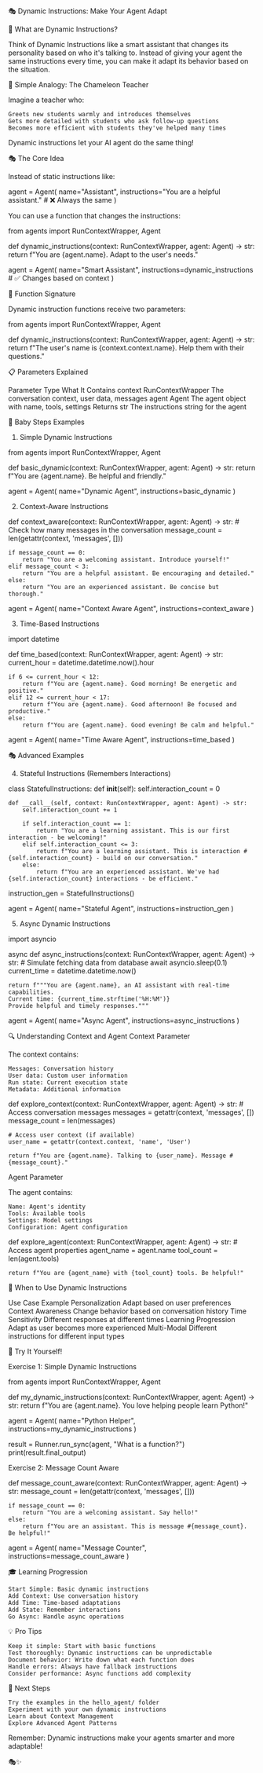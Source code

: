 🎭 Dynamic Instructions: Make Your Agent Adapt

🎯 What are Dynamic Instructions?

Think of Dynamic Instructions like a smart assistant that changes its personality based on who it's talking to. Instead of giving your agent the same instructions every time, you can make it adapt its behavior based on the situation.

🧒 Simple Analogy: The Chameleon Teacher

Imagine a teacher who:

    Greets new students warmly and introduces themselves
    Gets more detailed with students who ask follow-up questions
    Becomes more efficient with students they've helped many times

Dynamic instructions let your AI agent do the same thing!

🎭 The Core Idea

Instead of static instructions like:

agent = Agent(
    name="Assistant",
    instructions="You are a helpful assistant."  # ❌ Always the same
)

You can use a function that changes the instructions:

from agents import RunContextWrapper, Agent

def dynamic_instructions(context: RunContextWrapper, agent: Agent) -> str:
    return f"You are {agent.name}. Adapt to the user's needs."

agent = Agent(
    name="Smart Assistant",
    instructions=dynamic_instructions  # ✅ Changes based on context
)

🔧 Function Signature

Dynamic instruction functions receive two parameters:

from agents import RunContextWrapper, Agent

def dynamic_instructions(context: RunContextWrapper, agent: Agent) -> str:
    return f"The user's name is {context.context.name}. Help them with their questions."

📋 Parameters Explained

Parameter 	Type 	What It Contains
context 	RunContextWrapper 	The conversation context, user data, messages
agent 	Agent 	The agent object with name, tools, settings
Returns 	str 	The instructions string for the agent

🎯 Baby Steps Examples

1. Simple Dynamic Instructions

from agents import RunContextWrapper, Agent

def basic_dynamic(context: RunContextWrapper, agent: Agent) -> str:
    return f"You are {agent.name}. Be helpful and friendly."

agent = Agent(
    name="Dynamic Agent",
    instructions=basic_dynamic
)

2. Context-Aware Instructions

def context_aware(context: RunContextWrapper, agent: Agent) -> str:
    # Check how many messages in the conversation
    message_count = len(getattr(context, 'messages', []))
    
    if message_count == 0:
        return "You are a welcoming assistant. Introduce yourself!"
    elif message_count < 3:
        return "You are a helpful assistant. Be encouraging and detailed."
    else:
        return "You are an experienced assistant. Be concise but thorough."

agent = Agent(
    name="Context Aware Agent", 
    instructions=context_aware
)

3. Time-Based Instructions

import datetime

def time_based(context: RunContextWrapper, agent: Agent) -> str:
    current_hour = datetime.datetime.now().hour
    
    if 6 <= current_hour < 12:
        return f"You are {agent.name}. Good morning! Be energetic and positive."
    elif 12 <= current_hour < 17:
        return f"You are {agent.name}. Good afternoon! Be focused and productive."
    else:
        return f"You are {agent.name}. Good evening! Be calm and helpful."

agent = Agent(
    name="Time Aware Agent",
    instructions=time_based
)

🎭 Advanced Examples

4. Stateful Instructions (Remembers Interactions)

class StatefulInstructions:
    def __init__(self):
        self.interaction_count = 0
    
    def __call__(self, context: RunContextWrapper, agent: Agent) -> str:
        self.interaction_count += 1
        
        if self.interaction_count == 1:
            return "You are a learning assistant. This is our first interaction - be welcoming!"
        elif self.interaction_count <= 3:
            return f"You are a learning assistant. This is interaction #{self.interaction_count} - build on our conversation."
        else:
            return f"You are an experienced assistant. We've had {self.interaction_count} interactions - be efficient."

instruction_gen = StatefulInstructions()

agent = Agent(
    name="Stateful Agent",
    instructions=instruction_gen
)

5. Async Dynamic Instructions

import asyncio

async def async_instructions(context: RunContextWrapper, agent: Agent) -> str:
    # Simulate fetching data from database
    await asyncio.sleep(0.1)
    current_time = datetime.datetime.now()
    
    return f"""You are {agent.name}, an AI assistant with real-time capabilities.
    Current time: {current_time.strftime('%H:%M')}
    Provide helpful and timely responses."""

agent = Agent(
    name="Async Agent",
    instructions=async_instructions
)

🔍 Understanding Context and Agent
Context Parameter

The context contains:

    Messages: Conversation history
    User data: Custom user information
    Run state: Current execution state
    Metadata: Additional information

def explore_context(context: RunContextWrapper, agent: Agent) -> str:
    # Access conversation messages
    messages = getattr(context, 'messages', [])
    message_count = len(messages)
    
    # Access user context (if available)
    user_name = getattr(context.context, 'name', 'User')
    
    return f"You are {agent.name}. Talking to {user_name}. Message #{message_count}."

Agent Parameter

The agent contains:

    Name: Agent's identity
    Tools: Available tools
    Settings: Model settings
    Configuration: Agent configuration

def explore_agent(context: RunContextWrapper, agent: Agent) -> str:
    # Access agent properties
    agent_name = agent.name
    tool_count = len(agent.tools)
    
    return f"You are {agent_name} with {tool_count} tools. Be helpful!"

🎯 When to Use Dynamic Instructions

Use Case 	Example
Personalization 	Adapt based on user preferences
Context Awareness 	Change behavior based on conversation history
Time Sensitivity 	Different responses at different times
Learning Progression 	Adapt as user becomes more experienced
Multi-Modal 	Different instructions for different input types

🧪 Try It Yourself!

Exercise 1: Simple Dynamic Instructions

from agents import RunContextWrapper, Agent

def my_dynamic_instructions(context: RunContextWrapper, agent: Agent) -> str:
    return f"You are {agent.name}. You love helping people learn Python!"

agent = Agent(
    name="Python Helper",
    instructions=my_dynamic_instructions
)

result = Runner.run_sync(agent, "What is a function?")
print(result.final_output)

Exercise 2: Message Count Aware

def message_count_aware(context: RunContextWrapper, agent: Agent) -> str:
    message_count = len(getattr(context, 'messages', []))
    
    if message_count == 0:
        return "You are a welcoming assistant. Say hello!"
    else:
        return f"You are an assistant. This is message #{message_count}. Be helpful!"

agent = Agent(
    name="Message Counter",
    instructions=message_count_aware
)

🎓 Learning Progression

    Start Simple: Basic dynamic instructions
    Add Context: Use conversation history
    Add Time: Time-based adaptations
    Add State: Remember interactions
    Go Async: Handle async operations

💡 Pro Tips

    Keep it simple: Start with basic functions
    Test thoroughly: Dynamic instructions can be unpredictable
    Document behavior: Write down what each function does
    Handle errors: Always have fallback instructions
    Consider performance: Async functions add complexity

🔗 Next Steps

    Try the examples in the hello_agent/ folder
    Experiment with your own dynamic instructions
    Learn about Context Management
    Explore Advanced Agent Patterns

Remember: Dynamic instructions make your agents smarter and more adaptable!

🎭✨
